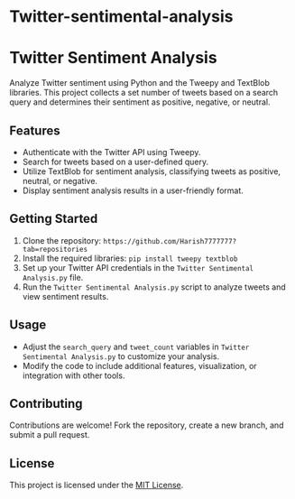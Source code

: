 # Twitter-sentimental-analysis
# Twitter Sentiment Analysis

Analyze Twitter sentiment using Python and the Tweepy and TextBlob libraries. This project collects a set number of tweets based on a search query and determines their sentiment as positive, negative, or neutral.

## Features

- Authenticate with the Twitter API using Tweepy.
- Search for tweets based on a user-defined query.
- Utilize TextBlob for sentiment analysis, classifying tweets as positive, neutral, or negative.
- Display sentiment analysis results in a user-friendly format.

## Getting Started

1. Clone the repository: `https://github.com/Harish7777777?tab=repositories`
2. Install the required libraries: `pip install tweepy textblob`
3. Set up your Twitter API credentials in the `Twitter Sentimental Analysis.py` file.
4. Run the `Twitter Sentimental Analysis.py` script to analyze tweets and view sentiment results.

## Usage

- Adjust the `search_query` and `tweet_count` variables in `Twitter Sentimental Analysis.py` to customize your analysis.
- Modify the code to include additional features, visualization, or integration with other tools.

## Contributing

Contributions are welcome! Fork the repository, create a new branch, and submit a pull request.

## License

This project is licensed under the [MIT License](LICENSE).

